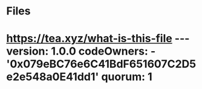 # Files
# https://tea.xyz/what-is-this-file --- version: 1.0.0 codeOwners:   - '0x079eBC76e6C41BdF651607C2D5e2e548a0E41dd1' quorum: 1
